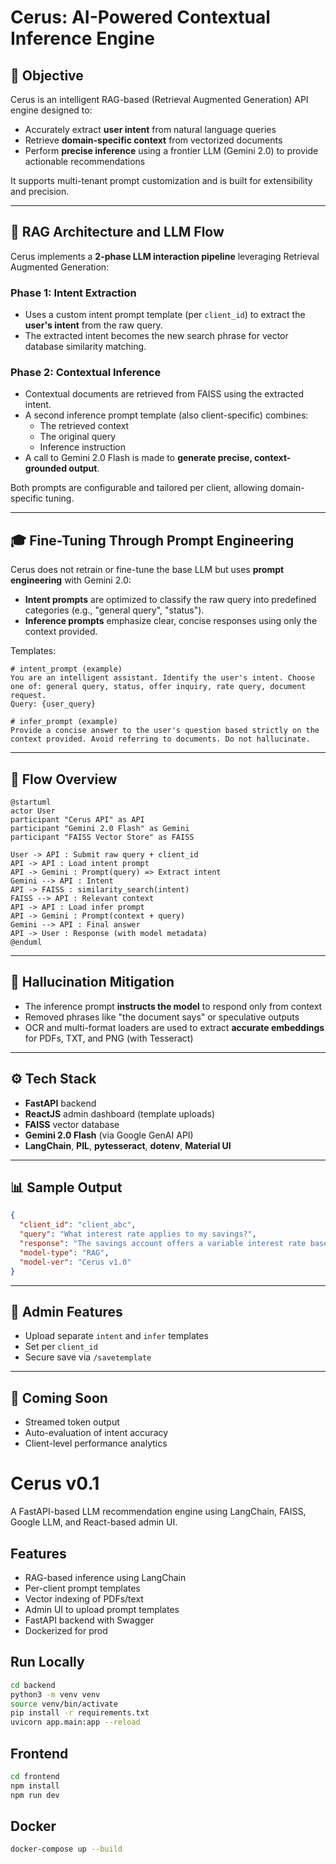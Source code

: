# Cerus: AI-Powered Contextual Inference Engine

## 🚀 Objective
Cerus is an intelligent RAG-based (Retrieval Augmented Generation) API engine designed to:
- Accurately extract **user intent** from natural language queries
- Retrieve **domain-specific context** from vectorized documents
- Perform **precise inference** using a frontier LLM (Gemini 2.0) to provide actionable recommendations

It supports multi-tenant prompt customization and is built for extensibility and precision.

---

## 🧐 RAG Architecture and LLM Flow
Cerus implements a **2-phase LLM interaction pipeline** leveraging Retrieval Augmented Generation:

### Phase 1: Intent Extraction
- Uses a custom intent prompt template (per `client_id`) to extract the **user's intent** from the raw query.
- The extracted intent becomes the new search phrase for vector database similarity matching.

### Phase 2: Contextual Inference
- Contextual documents are retrieved from FAISS using the extracted intent.
- A second inference prompt template (also client-specific) combines:
  - The retrieved context
  - The original query
  - Inference instruction
- A call to Gemini 2.0 Flash is made to **generate precise, context-grounded output**.

Both prompts are configurable and tailored per client, allowing domain-specific tuning.

---

## 🎓 Fine-Tuning Through Prompt Engineering
Cerus does not retrain or fine-tune the base LLM but uses **prompt engineering** with Gemini 2.0:
- **Intent prompts** are optimized to classify the raw query into predefined categories (e.g., "general query", "status").
- **Inference prompts** emphasize clear, concise responses using only the context provided.

Templates:
```text
# intent_prompt (example)
You are an intelligent assistant. Identify the user's intent. Choose one of: general query, status, offer inquiry, rate query, document request.
Query: {user_query}

# infer_prompt (example)
Provide a concise answer to the user's question based strictly on the context provided. Avoid referring to documents. Do not hallucinate.
```

---

## 🔄 Flow Overview
```plantuml
@startuml
actor User
participant "Cerus API" as API
participant "Gemini 2.0 Flash" as Gemini
participant "FAISS Vector Store" as FAISS

User -> API : Submit raw query + client_id
API -> API : Load intent prompt
API -> Gemini : Prompt(query) => Extract intent
Gemini --> API : Intent
API -> FAISS : similarity_search(intent)
FAISS --> API : Relevant context
API -> API : Load infer prompt
API -> Gemini : Prompt(context + query)
Gemini --> API : Final answer
API -> User : Response (with model metadata)
@enduml
```

---

## 🚫 Hallucination Mitigation
- The inference prompt **instructs the model** to respond only from context
- Removed phrases like "the document says" or speculative outputs
- OCR and multi-format loaders are used to extract **accurate embeddings** for PDFs, TXT, and PNG (with Tesseract)

---

## ⚙️ Tech Stack
- **FastAPI** backend
- **ReactJS** admin dashboard (template uploads)
- **FAISS** vector database
- **Gemini 2.0 Flash** (via Google GenAI API)
- **LangChain**, **PIL**, **pytesseract**, **dotenv**, **Material UI**

---

## 📊 Sample Output
```json
{
  "client_id": "client_abc",
  "query": "What interest rate applies to my savings?",
  "response": "The savings account offers a variable interest rate based on your balance. For current rates, visit bankofamerica.com or call customer support.",
  "model-type": "RAG",
  "model-ver": "Cerus v1.0"
}
```

---

## 🚪 Admin Features
- Upload separate `intent` and `infer` templates
- Set per `client_id`
- Secure save via `/savetemplate`

---

## 🚀 Coming Soon
- Streamed token output
- Auto-evaluation of intent accuracy
- Client-level performance analytics


# Cerus v0.1

A FastAPI-based LLM recommendation engine using LangChain, FAISS, Google LLM, and React-based admin UI.

## Features

- RAG-based inference using LangChain
- Per-client prompt templates
- Vector indexing of PDFs/text
- Admin UI to upload prompt templates
- FastAPI backend with Swagger
- Dockerized for prod

## Run Locally

```bash
cd backend
python3 -m venv venv
source venv/bin/activate
pip install -r requirements.txt
uvicorn app.main:app --reload
```

## Frontend

```bash
cd frontend
npm install
npm run dev
```

## Docker

```bash
docker-compose up --build
```
